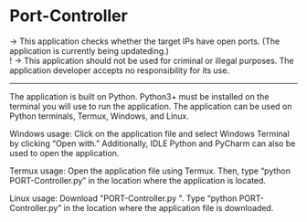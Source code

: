 # Port-Controller
-> This application checks whether the target IPs have open ports. (The application is currently being updateding.)                                              
! -> This application should not be used for criminal or illegal purposes. The application developer accepts no responsibility for its use.

-----------------------------------------------------------------------------------------------------------------------------------------------------------------

The application is built on Python. Python3+ must be installed on the terminal you will use to run the application. The application can be used on Python terminals, Termux, Windows, and Linux.

Windows usage: Click on the application file and select Windows Terminal by clicking “Open with.” Additionally, IDLE Python and PyCharm can also be used to open the application.

Termux usage: Open the application file using Termux. Then, type “python PORT-Controller.py” in the location where the application is located.

Linux usage: Download "PORT-Controller.py ". Type “python PORT-Controller.py” in the location where the application file is downloaded.
